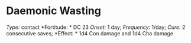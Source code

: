 ﻿---
name: Daemonic Wasting
type: contact
fortitude: DC 23
onset: 1 day
frequency: 1/day
effect:
  "1d4 Con damage and 1d4 Cha damage"
cure: 2 consecutive saves
---

# Daemonic Wasting
 *Type:* contact
*Fortitude: * DC 23 *Onset:* 1 day; *Frequency*: 1/day; *Cure:* 2 consecutive saves;
*Effect: * 1d4 Con damage and 1d4 Cha damage